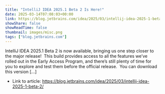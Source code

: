 ```yaml
---
title: "IntelliJ IDEA 2025.1 Beta 2 Is Here!"
date: 2025-03-14T07:08:03+00:00
link: https://blog.jetbrains.com/idea/2025/03/intellij-idea-2025-1-beta-2/
showShare: false
showReadTime: false
thumbnail: images/misc.png
tags: ["blog.jetbrains.com"]
---
```

IntelliJ IDEA 2025.1 Beta 2 is now available, bringing us one step closer to the major release!  This build provides access to all the features we’ve rolled out in the Early Access Program, and there’s still plenty of time for you to explore and test them before the official release.  You can download this version […]

- Link to article: https://blog.jetbrains.com/idea/2025/03/intellij-idea-2025-1-beta-2/